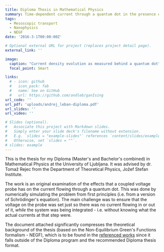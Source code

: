 ```yaml
---
title: Diploma Thesis in Mathematical Physics
summary: Time-dependent current through a quantum dot in the presence of a voltage probe (in Slovene)
tags:
  - Mesoscopic transport
  - Nanophysics
  - NEGF
date: '2016-3-1T00:00:00Z'

# Optional external URL for project (replaces project detail page).
external_link: ''

image:
  caption: "Current density evolution as measured behind a quantum dot"
  focal_point: Smart

links:
  # - icon: github
  #   icon_pack: fab
  #   name: See on GitHub
  #   url: https://github.com/andleb/ganIsing
url_code: ''
url_pdf: 'uploads/andrej_leban-diploma.pdf'
url_slides: ''
url_video: ''

# Slides (optional).
#   Associate this project with Markdown slides.
#   Simply enter your slide deck's filename without extension.
#   E.g. `slides = "example-slides"` references `content/slides/example-slides.md`.
#   Otherwise, set `slides = ""`.
# slides: example
---
```


This is the thesis for my Diploma (Master's and Bachelor's combined) in Mathematical Physics at the University of Ljubljana. It was advised by dr. Tomaž Rejec from the Department of Theoretical Physics, Jožef Stefan Institute.

The work is an original examination of the effects that a coupled voltage probe has on the current flowing through a quantum dot. This was done by numerically simulating the problem from first principles (i.e. from a version of Schrödinger's equation). The main challenge was to ensure that the voltage on the probe was set just so there was no current flowing in or out of it, *while* the system was being integrated - i.e. without knowing what the actual currents at that step were.


The document attached significantly compresses the theoretical background of the thesis (based on the Non-Equilibrium Green's Functions formalism - NEGF), which is to be found in the [referenced works](https://journals.aps.org/prb/abstract/10.1103/PhysRevB.72.035308) since it falls outside of the Diploma program and the recommended Diploma thesis format.

